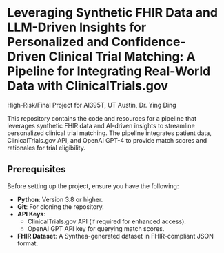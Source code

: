 # Leveraging Synthetic FHIR Data and LLM-Driven Insights for Personalized and Confidence-Driven Clinical Trial Matching: A Pipeline for Integrating Real-World Data with ClinicalTrials.gov

High-Risk/Final Project for AI395T, UT Austin, Dr. Ying Ding 

This repository contains the code and resources for a pipeline that leverages synthetic FHIR data and AI-driven insights to streamline personalized clinical trial matching. The pipeline integrates patient data, ClinicalTrials.gov API, and OpenAI GPT-4 to provide match scores and rationales for trial eligibility.

## Prerequisites

Before setting up the project, ensure you have the following:

- **Python**: Version 3.8 or higher.
- **Git**: For cloning the repository.
- **API Keys**:
  - ClinicalTrials.gov API (if required for enhanced access).
  - OpenAI GPT API key for querying match scores.
- **FHIR Dataset**: A Synthea-generated dataset in FHIR-compliant JSON format.

